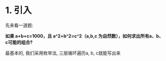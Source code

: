 # 1. 引入

先来看一道题:

**如果 a+b+c=1000，且 a^2+b^2=c^2（a,b,c 为自然数），如何求出所有a、b、c可能的组合?**

最基本的, 我们采用枚举法, 三层循环遍历a, b, c就能写出来



